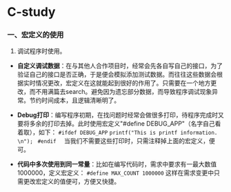 # C-study
### 一、宏定义的使用

1. 调试程序时使用。

- **自定义调试数据**：在与其他人合作项目时，经常会先各自写自己的接口，为了验证自己的接口是否正确，于是便会模拟添加测试数据。而往往这些数据会根据实时情况更改，宏定义在这就能起到很好的作用了。只需要在一个地方更改，而不用满篇去search。避免因为遗忘部分数据，而导致程序调试现象异常。节约时间成本，且逻辑清晰明了。

- **Debug打印**：编写程序初期，在找问题时经常会做很多打印，待程序完成时又要将多余的打印去掉。此时使用宏定义"#define DEBUG_APP"（名字自己看着取），如下：
`
#ifdef DEBUG_APP `
`printf("This is printf information. \n"); `
`#endif 
`
当我们不需要这些打印时，只需注释掉上面的宏定义，便可。

- **代码中多次使用到同一常量**：比如在编写代码时，需求中要求有一最大数值1000000，定义宏定义：
`#define MAX_COUNT 1000000`
这样在需求变更中只需更改宏定义的值便可，方便又快捷。

